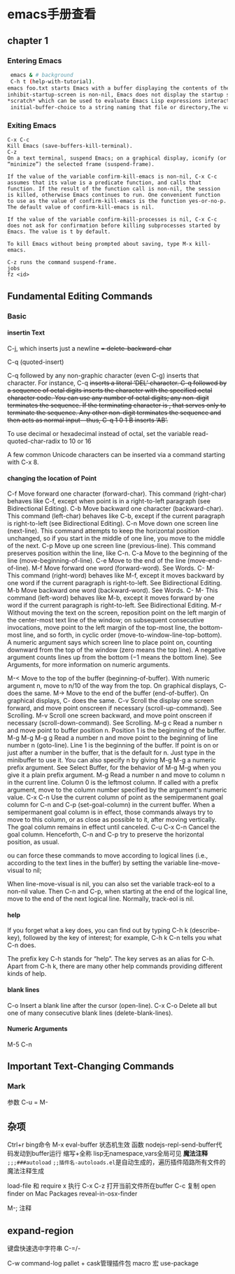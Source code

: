 # emacs手册查看
 
 ## chapter 1
 
 ### Entering Emacs

```bash
 emacs & # background
 C-h t (help-with-tutorial).
emacs foo.txt starts Emacs with a buffer displaying the contents of the file ‘foo.txt’.
inhibit-startup-screen is non-nil, Emacs does not display the startup screen
*scratch* which can be used to evaluate Emacs Lisp expressions interactively
 initial-buffer-choice to a string naming that file or directory,The value of initial-buffer-choice may also be a function (of no arguments) that should return a buffer which is then displayed. If initial-buffer-choice is non-nil, then if you specify any files on the command line, Emacs still visits them, but does not display them initially.
```

### Exiting Emacs

```
C-x C-c
Kill Emacs (save-buffers-kill-terminal). 
C-z
On a text terminal, suspend Emacs; on a graphical display, iconify (or “minimize”) the selected frame (suspend-frame).

If the value of the variable confirm-kill-emacs is non-nil, C-x C-c assumes that its value is a predicate function, and calls that function. If the result of the function call is non-nil, the session is killed, otherwise Emacs continues to run. One convenient function to use as the value of confirm-kill-emacs is the function yes-or-no-p. The default value of confirm-kill-emacs is nil.

If the value of the variable confirm-kill-processes is nil, C-x C-c does not ask for confirmation before killing subprocesses started by Emacs. The value is t by default.

To kill Emacs without being prompted about saving, type M-x kill-emacs.

C-z runs the command suspend-frame.
jobs 
fz <id>
```

## Fundamental Editing Commands

### Basic

#### insertin Text


C-j, which inserts just a newline
<DEL> = delete-backward-char

C-q (quoted-insert)

C-q followed by any non-graphic character (even C-g) inserts that character. For instance, C-q <DEL> inserts a literal ‘DEL’ character.
C-q followed by a sequence of octal digits inserts the character with the specified octal character code. You can use any number of octal digits; any non-digit terminates the sequence. If the terminating character is <RET>, that <RET> serves only to terminate the sequence. Any other non-digit terminates the sequence and then acts as normal input—thus, C-q 1 0 1 B inserts ‘AB’.

To use decimal or hexadecimal instead of octal, set the variable read-quoted-char-radix to 10 or 16

A few common Unicode characters can be inserted via a command starting with C-x 8.

#### changing the location of Point

C-f
Move forward one character (forward-char). 
<RIGHT>
This command (right-char) behaves like C-f, except when point is in a right-to-left paragraph (see Bidirectional Editing). 
C-b
Move backward one character (backward-char). 
<LEFT>
This command (left-char) behaves like C-b, except if the current paragraph is right-to-left (see Bidirectional Editing). 
C-n
<DOWN>
Move down one screen line (next-line). This command attempts to keep the horizontal position unchanged, so if you start in the middle of one line, you move to the middle of the next. 
C-p
<UP>
Move up one screen line (previous-line). This command preserves position within the line, like C-n. 
C-a
<Home>
Move to the beginning of the line (move-beginning-of-line). 
C-e
<End>
Move to the end of the line (move-end-of-line). 
M-f
Move forward one word (forward-word). See Words. 
C-<RIGHT>
M-<RIGHT>
This command (right-word) behaves like M-f, except it moves backward by one word if the current paragraph is right-to-left. See Bidirectional Editing. 
M-b
Move backward one word (backward-word). See Words. 
C-<LEFT>
M-<LEFT>
This command (left-word) behaves like M-b, except it moves forward by one word if the current paragraph is right-to-left. See Bidirectional Editing. 
M-r
Without moving the text on the screen, reposition point on the left margin of the center-most text line of the window; on subsequent consecutive invocations, move point to the left margin of the top-most line, the bottom-most line, and so forth, in cyclic order (move-to-window-line-top-bottom).
A numeric argument says which screen line to place point on, counting downward from the top of the window (zero means the top line). A negative argument counts lines up from the bottom (−1 means the bottom line). See Arguments, for more information on numeric arguments. 

M-<
Move to the top of the buffer (beginning-of-buffer). With numeric argument n, move to n/10 of the way from the top. On graphical displays, C-<HOME> does the same. 
M->
Move to the end of the buffer (end-of-buffer). On graphical displays, C-<END> does the same. 
C-v
<PageDown>
<next>
Scroll the display one screen forward, and move point onscreen if necessary (scroll-up-command). See Scrolling. 
M-v
<PageUp>
<prior>
Scroll one screen backward, and move point onscreen if necessary (scroll-down-command). See Scrolling. 
M-g c
Read a number n and move point to buffer position n. Position 1 is the beginning of the buffer. 
M-g M-g
M-g g
Read a number n and move point to the beginning of line number n (goto-line). Line 1 is the beginning of the buffer. If point is on or just after a number in the buffer, that is the default for n. Just type <RET> in the minibuffer to use it. You can also specify n by giving M-g M-g a numeric prefix argument. See Select Buffer, for the behavior of M-g M-g when you give it a plain prefix argument. 
M-g <TAB>
Read a number n and move to column n in the current line. Column 0 is the leftmost column. If called with a prefix argument, move to the column number specified by the argument's numeric value. 
C-x C-n
Use the current column of point as the semipermanent goal column for C-n and C-p (set-goal-column) in the current buffer. When a semipermanent goal column is in effect, those commands always try to move to this column, or as close as possible to it, after moving vertically. The goal column remains in effect until canceled. 
C-u C-x C-n
Cancel the goal column. Henceforth, C-n and C-p try to preserve the horizontal position, as usual.

ou can force these commands to move according to logical lines (i.e., according to the text lines in the buffer) by setting the variable line-move-visual to nil;

When line-move-visual is nil, you can also set the variable track-eol to a non-nil value. Then C-n and C-p, when starting at the end of the logical line, move to the end of the next logical line. Normally, track-eol is nil.

#### help

If you forget what a key does, you can find out by typing C-h k (describe-key), followed by the key of interest; for example, C-h k C-n tells you what C-n does.

The prefix key C-h stands for “help”. The key <F1> serves as an alias for C-h. Apart from C-h k, there are many other help commands providing different kinds of help.

#### blank lines

C-o
Insert a blank line after the cursor (open-line). 
C-x C-o
Delete all but one of many consecutive blank lines (delete-blank-lines).

####  Numeric Arguments

  M-5 C-n
  
## Important Text-Changing Commands

### Mark

参数 C-u = M-




## 杂项

Ctrl+r
bing命令
M-x eval-buffer 状态机生效
函数 nodejs-repl-send-buffer代码发动到buffer运行
缩写+全称
lisp无namespace,vars全局可见
**魔法注释**
`;;;###autoload`
`;;插件名-autoloads.el`是自动生成的，遍历插件陌路所有文件的魔法注释生成

load-file 和 require
x 执行
C-x C-z 打开当前文件所在buffer
C-c 复制
open finder on Mac
Packages
reveal-in-osx-finder

M-; 注释
## expand-region

键盘快速选中字符串
C-=/-


C-w
command-log
pallet + cask管理插件包
macro  宏
use-package

